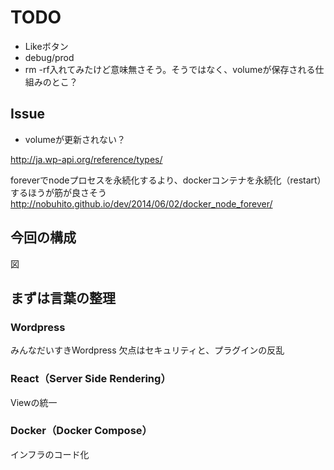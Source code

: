 # TODO
* Likeボタン
* debug/prod
* rm -rf入れてみたけど意味無さそう。そうではなく、volumeが保存される仕組みのとこ？

## Issue
* volumeが更新されない？

http://ja.wp-api.org/reference/types/

foreverでnodeプロセスを永続化するより、dockerコンテナを永続化（restart）するほうが筋が良さそう
http://nobuhito.github.io/dev/2014/06/02/docker_node_forever/

## 今回の構成
図

## まずは言葉の整理
### Wordpress
みんなだいすきWordpress
欠点はセキュリティと、プラグインの反乱

### React（Server Side Rendering）
Viewの統一

### Docker（Docker Compose）
インフラのコード化
